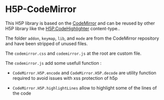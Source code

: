 # H5P-CodeMirror

This H5P library is based on the [CodeMirror](https://github.com/codemirror/CodeMirror) and can be reused by other H5P library like the [H5P.CodeHighlighter](https://github.com/DegrangeM/H5P.CodeHighlighter) content-type..

The folder `addon`, `keymap`, `lib`, and `mode` are from the CodeMirror repository and have been stripped of unused files.

The `codemirror.css` and `codemirror.js` at the root are custom file.

The `codemirror.js` add some usefull function :

- `CodeMirror.H5P.encode` and `CodeMirror.H5P.decode` are utility function required to avoid issues with xss protection of h5p

- `CodeMirror.H5P.highlightLines` allow to highlight some of the lines of the code
